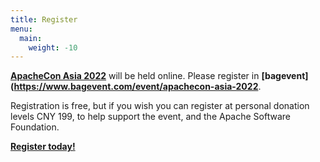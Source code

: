 ```yaml
---
title: Register
menu:
  main:
    weight: -10
---
```


**[ApacheCon Asia 2022](https://hopin.com/events/apachecon-asia-2022)** will be held online. Please register in **[bagevent](https://www.bagevent.com/event/apachecon-asia-2022**.

Registration is free, but if you wish you can register at personal donation levels CNY 199, to help support the event, and the Apache Software Foundation.

**[Register today!](https://hopin.com/events/apachecon-asia-2021)**
